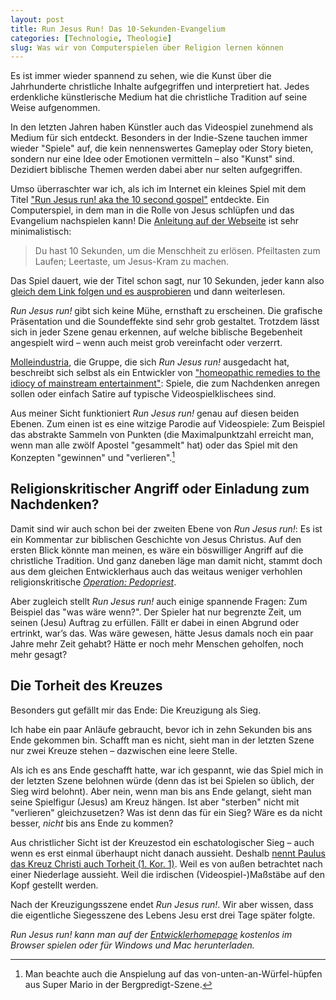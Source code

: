 ```yaml
---
layout: post
title: Run Jesus Run! Das 10-Sekunden-Evangelium
categories: [Technologie, Theologie]
slug: Was wir von Computerspielen über Religion lernen können
---
```


Es ist immer wieder spannend zu sehen, wie die Kunst über die Jahrhunderte christliche Inhalte aufgegriffen und interpretiert hat. Jedes erdenkliche künstlerische Medium hat die christliche Tradition auf seine Weise aufgenommen. 

In den letzten Jahren haben Künstler auch das Videospiel zunehmend als Medium für sich entdeckt. Besonders in der Indie-Szene tauchen immer wieder "Spiele" auf, die kein nennenswertes Gameplay oder Story bieten, sondern nur eine Idee oder Emotionen vermitteln – also "Kunst" sind. Dezidiert biblische Themen werden dabei aber nur selten aufgegriffen.

Umso überraschter war ich, als ich im Internet ein kleines Spiel mit dem Titel ["Run Jesus run! aka the 10 second gospel"](http://www.molleindustria.org/runjesusrun/run_jesus_run.html) entdeckte. Ein Computerspiel, in dem man in die Rolle von Jesus schlüpfen und das Evangelium nachspielen kann! Die [Anleitung auf der Webseite](http://www.molleindustria.org/runjesusrun/run_jesus_run.html) ist sehr minimalistisch:

> Du hast 10 Sekunden, um die Menschheit zu erlösen.
Pfeiltasten zum Laufen; Leertaste, um Jesus-Kram zu machen. 

Das Spiel dauert, wie der Titel schon sagt, nur 10 Sekunden, jeder kann also [gleich dem Link folgen und es ausprobieren](http://molleindustria.org/runjesusrun/run_jesus_run.html) und dann weiterlesen.

*Run Jesus run!* gibt sich keine Mühe, ernsthaft zu erscheinen. Die grafische Präsentation und die Soundeffekte sind sehr grob gestaltet. Trotzdem lässt sich in jeder Szene genau erkennen, auf welche biblische Begebenheit angespielt wird – wenn auch meist grob vereinfacht oder verzerrt.

[Molleindustria](http://www.molleindustria.org/blog/about/), die Gruppe, die sich *Run Jesus run!* ausgedacht hat, beschreibt sich selbst als ein Entwickler von ["homeopathic remedies to the idiocy of mainstream entertainment"](http://www.molleindustria.org/blog/about/): Spiele, die zum Nachdenken anregen sollen oder einfach Satire auf typische Videospielklischees sind.

Aus meiner Sicht funktioniert *Run Jesus run!* genau auf diesen beiden Ebenen. Zum einen ist es eine witzige Parodie auf Videospiele: Zum Beispiel das abstrakte Sammeln von Punkten (die Maximalpunktzahl erreicht man, wenn man alle zwölf Apostel "gesammelt" hat) oder das Spiel mit den Konzepten "gewinnen" und "verlieren".[^mario]

[^mario]: Man beachte auch die Anspielung auf das von-unten-an-Würfel-hüpfen aus Super Mario in der Bergpredigt-Szene.

## Religionskritischer Angriff oder Einladung zum Nachdenken?

Damit sind wir auch schon bei der zweiten Ebene von *Run Jesus run!*: Es ist ein Kommentar zur biblischen Geschichte von Jesus Christus. Auf den ersten Blick könnte man meinen, es wäre ein böswilliger Angriff auf die christliche Tradition. Und ganz daneben läge man damit nicht, stammt doch aus dem gleichen Entwicklerhaus auch das weitaus weniger verhohlen religionskritische *[Operation: Pedopriest](http://www.molleindustria.org/en/operation-pedopriest/)*. 

Aber zugleich stellt *Run Jesus run!* auch einige spannende Fragen: Zum Beispiel das "was wäre wenn?". Der Spieler hat nur begrenzte Zeit, um seinen (Jesu) Auftrag zu erfüllen. Fällt er dabei in einen Abgrund oder ertrinkt, war’s das. Was wäre gewesen, hätte Jesus damals noch ein paar Jahre mehr Zeit gehabt? Hätte er noch mehr Menschen geholfen, noch mehr gesagt?

## Die Torheit des Kreuzes

Besonders gut gefällt mir das Ende: Die Kreuzigung als Sieg. 

Ich habe ein paar Anläufe gebraucht, bevor ich in zehn Sekunden bis ans Ende gekommen bin. Schafft man es nicht, sieht man in der letzten Szene nur zwei Kreuze stehen – dazwischen eine leere Stelle.

Als ich es ans Ende geschafft hatte, war ich gespannt, wie das Spiel mich in der letzten Szene belohnen würde (denn das ist bei Spielen so üblich, der Sieg wird belohnt). Aber nein, wenn man bis ans Ende gelangt, sieht man seine Spielfigur (Jesus) am Kreuz hängen. Ist aber "sterben" nicht mit "verlieren" gleichzusetzen? Was ist denn das für ein Sieg? Wäre es da nicht besser, *nicht* bis ans Ende zu kommen?

Aus christlicher Sicht ist der Kreuzestod ein eschatologischer Sieg – auch wenn es erst einmal überhaupt nicht danach aussieht. Deshalb [nennt Paulus das Kreuz Christi auch Torheit (1. Kor. 1)](http://www.bibleserver.com/text/LUT/1.Korinther1). Weil es von außen betrachtet nach einer Niederlage aussieht. Weil die irdischen (Videospiel-)Maßstäbe auf den Kopf gestellt werden. 

Nach der Kreuzigungsszene endet *Run Jesus run!*. Wir aber wissen, dass die eigentliche Siegesszene des Lebens Jesu erst drei Tage später folgte.

*Run Jesus run! kann man auf der [Entwicklerhomepage](http://www.molleindustria.org/runjesusrun/run_jesus_run.html) kostenlos im Browser spielen oder für Windows und Mac herunterladen.*